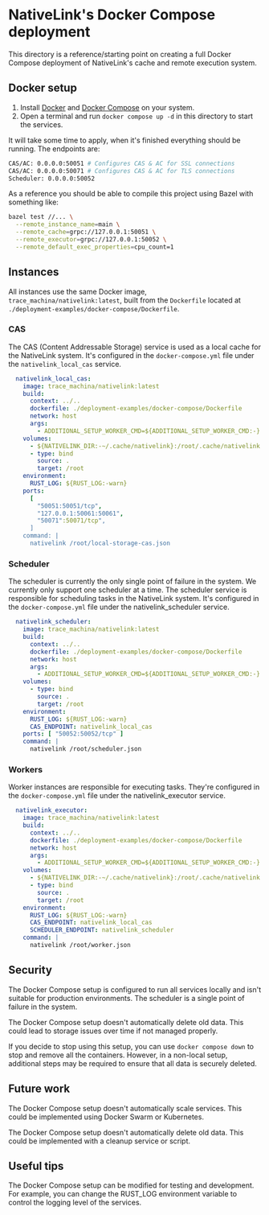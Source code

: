 # NativeLink's Docker Compose deployment

This directory is a reference/starting point on creating a full Docker Compose
deployment of NativeLink's cache and remote execution system.

## Docker setup

1. Install [Docker](https://docs.docker.com/engine/install/) and
   [Docker Compose](https://docs.docker.com/compose/install/) on your system.
2. Open a terminal and run `docker compose up -d` in this directory to start the
   services.

It will take some time to apply, when it's finished everything should be
running. The endpoints are:

```sh
CAS/AC: 0.0.0.0:50051 # Configures CAS & AC for SSL connections
CAS/AC: 0.0.0.0:50071 # Configures CAS & AC for TLS connections
Scheduler: 0.0.0.0:50052
```

As a reference you should be able to compile this project using Bazel with
something like:

```sh
bazel test //... \
  --remote_instance_name=main \
  --remote_cache=grpc://127.0.0.1:50051 \
  --remote_executor=grpc://127.0.0.1:50052 \
  --remote_default_exec_properties=cpu_count=1
```

## Instances

All instances use the same Docker image, `trace_machina/nativelink:latest`,
built from the `Dockerfile` located at `./deployment-examples/docker-compose/Dockerfile`.

### CAS

The CAS (Content Addressable Storage) service is used as a local cache for the
NativeLink system. It's configured in the `docker-compose.yml` file under the
`nativelink_local_cas` service.

```yml
  nativelink_local_cas:
    image: trace_machina/nativelink:latest
    build:
      context: ../..
      dockerfile: ./deployment-examples/docker-compose/Dockerfile
      network: host
      args:
        - ADDITIONAL_SETUP_WORKER_CMD=${ADDITIONAL_SETUP_WORKER_CMD:-}
    volumes:
      - ${NATIVELINK_DIR:-~/.cache/nativelink}:/root/.cache/nativelink
      - type: bind
        source: .
        target: /root
    environment:
      RUST_LOG: ${RUST_LOG:-warn}
    ports:
      [
        "50051:50051/tcp",
        "127.0.0.1:50061:50061",
        "50071":50071/tcp",
      ]
    command: |
      nativelink /root/local-storage-cas.json
```

### Scheduler

The scheduler is currently the only single point of failure in the system. We
currently only support one scheduler at a time. The scheduler service is
responsible for scheduling tasks in the NativeLink system. It's configured in
the `docker-compose.yml` file under the nativelink_scheduler service.

```yml
  nativelink_scheduler:
    image: trace_machina/nativelink:latest
    build:
      context: ../..
      dockerfile: ./deployment-examples/docker-compose/Dockerfile
      network: host
      args:
        - ADDITIONAL_SETUP_WORKER_CMD=${ADDITIONAL_SETUP_WORKER_CMD:-}
    volumes:
      - type: bind
        source: .
        target: /root
    environment:
      RUST_LOG: ${RUST_LOG:-warn}
      CAS_ENDPOINT: nativelink_local_cas
    ports: [ "50052:50052/tcp" ]
    command: |
      nativelink /root/scheduler.json
```

### Workers

Worker instances are responsible for executing tasks. They're configured in the
`docker-compose.yml` file under the nativelink_executor service.

```yml
  nativelink_executor:
    image: trace_machina/nativelink:latest
    build:
      context: ../..
      dockerfile: ./deployment-examples/docker-compose/Dockerfile
      network: host
      args:
        - ADDITIONAL_SETUP_WORKER_CMD=${ADDITIONAL_SETUP_WORKER_CMD:-}
    volumes:
      - ${NATIVELINK_DIR:-~/.cache/nativelink}:/root/.cache/nativelink
      - type: bind
        source: .
        target: /root
    environment:
      RUST_LOG: ${RUST_LOG:-warn}
      CAS_ENDPOINT: nativelink_local_cas
      SCHEDULER_ENDPOINT: nativelink_scheduler
    command: |
      nativelink /root/worker.json
```

## Security

The Docker Compose setup is configured to run all services locally and isn't
suitable for production environments. The scheduler is a single point of failure
in the system.

The Docker Compose setup doesn't automatically delete old data. This could lead
to storage issues over time if not managed properly.

If you decide to stop using this setup, you can use `docker compose down` to
stop and remove all the containers. However, in a non-local setup, additional
steps may be required to ensure that all data is securely deleted.

## Future work

The Docker Compose setup doesn't automatically scale services. This could be
implemented using Docker Swarm or Kubernetes.

The Docker Compose setup doesn't automatically delete old data. This could be
implemented with a cleanup service or script.

## Useful tips

The Docker Compose setup can be modified for testing and development. For
example, you can change the RUST_LOG environment variable to control the logging
level of the services.
